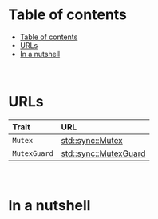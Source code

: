 # Table of contents
- [Table of contents](#table-of-contents)
- [URLs](#urls)
- [In a nutshell](#in-a-nutshell)

<br>

# URLs
|Trait|URL|
|:----|:------------|
|`Mutex`|[std::sync::Mutex](https://doc.rust-lang.org/stable/std/sync/struct.Mutex.html)|
|`MutexGuard`|[std::sync::MutexGuard](https://doc.rust-lang.org/stable/std/sync/struct.MutexGuard.html)|

<br>

# In a nutshell